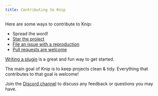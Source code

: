 ```yaml
---
title: Contributing to Knip
---
```


Here are some ways to contribute to Knip:

- Spread the word!
- [Star the project][1]
- [File an issue with a reproduction][2]
- [Pull requests are welcome][3]

[Writing a plugin][4] is a great and fun way to get started.

The main goal of Knip is to keep projects clean & tidy. Everything that
contributes to that goal is welcome!

Join the [Discord channel][5] to discuss any feedback or questions you may have.

[1]: https://github.com/webpro-nl/knip
[2]: ./issue-reproduction.md
[3]: https://github.com/webpro-nl/knip/blob/main/.github/CONTRIBUTING.md
[4]: ./writing-a-plugin.md
[5]: https://discord.gg/r5uXTtbTpc

